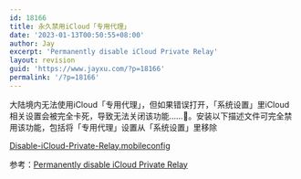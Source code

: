 ```yaml
---
id: 18166
title: 永久禁用iCloud「专用代理」
date: '2023-01-13T00:50:55+08:00'
author: Jay
excerpt: 'Permanently disable iCloud Private Relay'
layout: revision
guid: 'https://www.jayxu.com/?p=18166'
permalink: '/?p=18166'
---
```


<!-- wp:paragraph -->
<p>大陆境内无法使用iCloud「专用代理」，但如果错误打开，「系统设置」里iCloud相关设置会被完全卡死，导致无法关闭该功能……🤬。安装以下描述文件可完全禁用该功能，包括将「专用代理」设置从「系统设置」里移除</p>
<!-- /wp:paragraph -->

<!-- wp:paragraph -->
<p><a href="https://www.jayxu.com/download/Disable-iCloud-Private-Relay.mobileconfig" target="_blank" rel="noreferrer noopener">Disable-iCloud-Private-Relay.mobileconfig</a></p>
<!-- /wp:paragraph -->

<!-- wp:paragraph -->
<p>参考：<a href="https://forums.macrumors.com/threads/permanently-disable-icloud-private-relay.2332146/" target="_blank" rel="noreferrer noopener">Permanently disable iCloud Private Relay</a></p>
<!-- /wp:paragraph -->